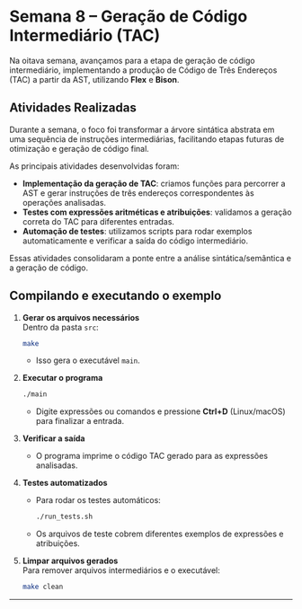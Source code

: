 # Semana 8 – Geração de Código Intermediário (TAC)

Na oitava semana, avançamos para a etapa de geração de código intermediário, implementando a produção de Código de Três Endereços (TAC) a partir da AST, utilizando **Flex** e **Bison**.

## Atividades Realizadas

Durante a semana, o foco foi transformar a árvore sintática abstrata em uma sequência de instruções intermediárias, facilitando etapas futuras de otimização e geração de código final.

As principais atividades desenvolvidas foram:

- **Implementação da geração de TAC**: criamos funções para percorrer a AST e gerar instruções de três endereços correspondentes às operações analisadas.
- **Testes com expressões aritméticas e atribuições**: validamos a geração correta do TAC para diferentes entradas.
- **Automação de testes**: utilizamos scripts para rodar exemplos automaticamente e verificar a saída do código intermediário.

Essas atividades consolidaram a ponte entre a análise sintática/semântica e a geração de código.

## Compilando e executando o exemplo

1. **Gerar os arquivos necessários**  
   Dentro da pasta `src`:
   ```bash
   make
   ```
   - Isso gera o executável `main`.

2. **Executar o programa**  
   ```bash
   ./main
   ```
   - Digite expressões ou comandos e pressione **Ctrl+D** (Linux/macOS) para finalizar a entrada.

3. **Verificar a saída**  
   - O programa imprime o código TAC gerado para as expressões analisadas.

4. **Testes automatizados**  
   - Para rodar os testes automáticos:
     ```bash
     ./run_tests.sh
     ```
   - Os arquivos de teste cobrem diferentes exemplos de expressões e atribuições.

5. **Limpar arquivos gerados**  
   Para remover arquivos intermediários e o executável:
   ```bash
   make clean
   ```

--- 